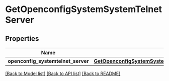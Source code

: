 # GetOpenconfigSystemSystemTelnetServer

## Properties
Name | Type | Description | Notes
------------ | ------------- | ------------- | -------------
**openconfig_systemtelnet_server** | [**GetOpenconfigSystemSystemOpenconfigsystemsystemTelnetserver**](GetOpenconfigSystemSystemOpenconfigsystemsystemTelnetserver.md) |  | [optional] 

[[Back to Model list]](../README.md#documentation-for-models) [[Back to API list]](../README.md#documentation-for-api-endpoints) [[Back to README]](../README.md)


